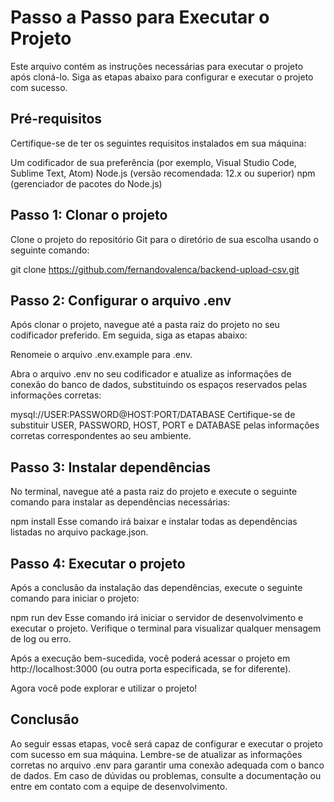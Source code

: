 # Passo a Passo para Executar o Projeto
Este arquivo contém as instruções necessárias para executar o projeto após cloná-lo. Siga as etapas abaixo para configurar e executar o projeto com sucesso.

## Pré-requisitos
Certifique-se de ter os seguintes requisitos instalados em sua máquina:

Um codificador de sua preferência (por exemplo, Visual Studio Code, Sublime Text, Atom)
Node.js (versão recomendada: 12.x ou superior)
npm (gerenciador de pacotes do Node.js)

## Passo 1: Clonar o projeto
Clone o projeto do repositório Git para o diretório de sua escolha usando o seguinte comando:

git clone https://github.com/fernandovalenca/backend-upload-csv.git

## Passo 2: Configurar o arquivo .env
Após clonar o projeto, navegue até a pasta raiz do projeto no seu codificador preferido. Em seguida, siga as etapas abaixo:

Renomeie o arquivo .env.example para .env.

Abra o arquivo .env no seu codificador e atualize as informações de conexão do banco de dados, substituindo os espaços reservados pelas informações corretas:

mysql://USER:PASSWORD@HOST:PORT/DATABASE
Certifique-se de substituir USER, PASSWORD, HOST, PORT e DATABASE pelas informações corretas correspondentes ao seu ambiente.

## Passo 3: Instalar dependências
No terminal, navegue até a pasta raiz do projeto e execute o seguinte comando para instalar as dependências necessárias:

npm install
Esse comando irá baixar e instalar todas as dependências listadas no arquivo package.json.

## Passo 4: Executar o projeto
Após a conclusão da instalação das dependências, execute o seguinte comando para iniciar o projeto:

npm run dev
Esse comando irá iniciar o servidor de desenvolvimento e executar o projeto. Verifique o terminal para visualizar qualquer mensagem de log ou erro.

Após a execução bem-sucedida, você poderá acessar o projeto em http://localhost:3000 (ou outra porta especificada, se for diferente).

Agora você pode explorar e utilizar o projeto!

## Conclusão
Ao seguir essas etapas, você será capaz de configurar e executar o projeto com sucesso em sua máquina. Lembre-se de atualizar as informações corretas no arquivo .env para garantir uma conexão adequada com o banco de dados. Em caso de dúvidas ou problemas, consulte a documentação ou entre em contato com a equipe de desenvolvimento.
